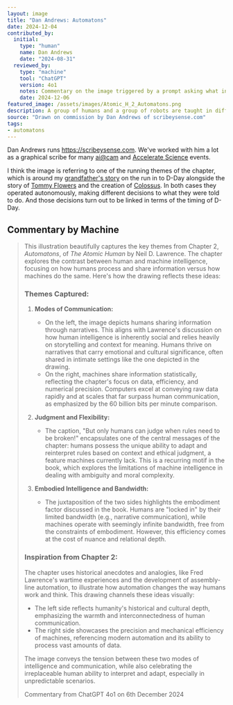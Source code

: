 ```yaml
---
layout: image
title: "Dan Andrews: Automatons"
date: 2024-12-04
contributed_by:
  initial:
    type: "human"
    name: Dan Andrews
    date: "2024-08-31"
  reviewed_by:
    type: "machine"
    tool: "ChatGPT"
    version: 4o1
    notes: Commentary on the image triggered by a prompt asking what inspired the drawing and what it shows.
    date: 2024-12-06	
featured_image: /assets/images/Atomic_H_2_Automatons.png
description: A group of humans and a group of robots are taught in different ways
source: "Drawn on commission by Dan Andrews of scribeysense.com"
tags:
- automatons
---
```


Dan Andrews runs <https://scribeysense.com>. We've worked with him a lot as a graphical scribe for many [ai@cam](https://ai.cam.ac.uk) and [Accelerate Science](https://science.ai.cam.ac.uk) events. 

I think the image is referring to one of the running themes of the chapter, which is around my [grandfather's story](people/fred-lawrence/) on the run in to D-Day alongside the story of [Tommy Flowers](people/tommy-flowers/) and the creation of [Colossus](technology/colossus/). In both cases they operated autonomously, making different decisions to what they were told to do. And those decisions turn out to be linked in terms of the timing of D-Day.

## Commentary by Machine

> This illustration beautifully captures the key themes from Chapter 2, *Automatons*, of *The Atomic Human* by Neil D. Lawrence. The chapter explores the contrast between human and machine intelligence, focusing on how humans process and share information versus how machines do the same. Here's how the drawing reflects these ideas:
>
> ### **Themes Captured:**
> 
> 1. **Modes of Communication:**
>    - On the left, the image depicts humans sharing information through narratives. This aligns with Lawrence's discussion on how human intelligence is inherently social and relies heavily on storytelling and context for meaning. Humans thrive on narratives that carry emotional and cultural significance, often shared in intimate settings like the one depicted in the drawing.
>    - On the right, machines share information statistically, reflecting the chapter's focus on data, efficiency, and numerical precision. Computers excel at conveying raw data rapidly and at scales that far surpass human communication, as emphasized by the 60 billion bits per minute comparison.
> 
> 2. **Judgment and Flexibility:**
>    - The caption, "But only humans can judge when rules need to be broken!" encapsulates one of the central messages of the chapter: humans possess the unique ability to adapt and reinterpret rules based on context and ethical judgment, a feature machines currently lack. This is a recurring motif in the book, which explores the limitations of machine intelligence in dealing with ambiguity and moral complexity.
> 
> 3. **Embodied Intelligence and Bandwidth:**
>    - The juxtaposition of the two sides highlights the embodiment factor discussed in the book. Humans are "locked in" by their limited bandwidth (e.g., narrative communication), while machines operate with seemingly infinite bandwidth, free from the constraints of embodiment. However, this efficiency comes at the cost of nuance and relational depth.
> 
> ### **Inspiration from Chapter 2:**
> 
> The chapter uses historical anecdotes and analogies, like Fred Lawrence's wartime experiences and the development of assembly-line automation, to illustrate how automation changes the way humans work and think. This drawing channels these ideas visually:
> 
> - The left side reflects humanity's historical and cultural depth, emphasizing the warmth and interconnectedness of human communication.
> - The right side showcases the precision and mechanical efficiency of machines, referencing modern automation and its ability to process vast amounts of data.
> 
> The image conveys the tension between these two modes of intelligence and communication, while also celebrating the irreplaceable human ability to interpret and adapt, especially in unpredictable scenarios.
>
> Commentary from ChatGPT 4o1 on 6th December 2024
